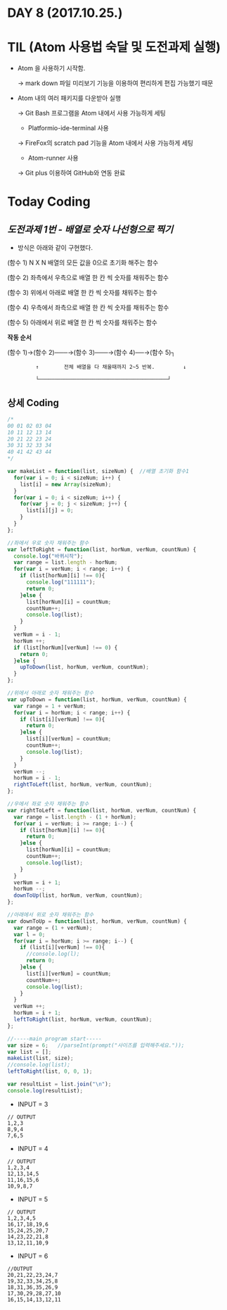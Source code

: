 # DAY 8 (2017.10.25.)

# TIL (Atom 사용법 숙달 및 도전과제 실행)

- Atom 을 사용하기 시작함.

  → mark down 파일 미리보기 기능을 이용하여 편리하게 편집 가능했기 때문

- Atom 내의 여러 패키지를 다운받아 실행

  → Git Bash 프로그램을 Atom 내에서 사용 가능하게 세팅

    - Platformio-ide-terminal 사용

  → FireFox의 scratch pad 기능을 Atom 내에서 사용 가능하게 세팅

    - Atom-runner 사용

  → Git plus 이용하여 GitHub와 연동 완료

# Today Coding

## _**도전과제 1번 - 배열로 숫자 나선형으로 찍기**_

- 방식은 아래와 같이 구현했다.

(함수 1) N X N 배열의 모든 값을 0으로 초기화 해주는 함수

(함수 2) 좌측에서 우측으로 배열 한 칸 씩 숫자를 채워주는 함수

(함수 3) 위에서 아래로 배열 한 칸 씩 숫자를 채워주는 함수

(함수 4) 우측에서 좌측으로 배열 한 칸 씩 숫자를 채워주는 함수

(함수 5) 아래에서 위로 배열 한 칸 씩 숫자를 채워주는 함수

  **작동 순서**

(함수 1)→(함수 2)───→(함수 3)───→(함수 4)──→(함수 5)┐

             ↑        전체 배열을 다 채울때까지 2~5 반복.         ↓

             └─────────────────────────────────────────┘
## **상세 Coding**

```javascript
/*
00 01 02 03 04
10 11 12 13 14
20 21 22 23 24
30 31 32 33 34
40 41 42 43 44
*/

var makeList = function(list, sizeNum) {  //배열 초기화 함수1
  for(var i = 0; i < sizeNum; i++) {
    list[i] = new Array(sizeNum);
  }
  for(var i = 0; i < sizeNum; i++) {
    for(var j = 0; j < sizeNum; j++) {
      list[i][j] = 0;
    }
  }
};

//좌에서 우로 숫자 채워주는 함수
var leftToRight = function(list, horNum, verNum, countNum) {
  console.log("바퀴시작");
  var range = list.length - horNum;
  for(var i = verNum; i < range; i++) {
    if (list[horNum][i] !== 0){
      console.log("111111");
      return 0;
    }else {
      list[horNum][i] = countNum;
      countNum++;
      console.log(list);
    }
  }
  verNum = i - 1;
  horNum ++;
  if (list[horNum][verNum] !== 0) {
    return 0;
  }else {
    upToDown(list, horNum, verNum, countNum);
  }
};

//위에서 아래로 숫자 채워주는 함수
var upToDown = function(list, horNum, verNum, countNum) {
  var range = 1 + verNum;
  for(var i = horNum; i < range; i++) {
    if (list[i][verNum] !== 0){
      return 0;
    }else {
      list[i][verNum] = countNum;
      countNum++;
      console.log(list);
    }
  }
  verNum --;
  horNum = i - 1;
  rightToLeft(list, horNum, verNum, countNum);
};

//우에서 좌로 숫자 채워주는 함수
var rightToLeft = function(list, horNum, verNum, countNum) {
  var range = list.length - (1 + horNum);
  for(var i = verNum; i >= range; i--) {
    if (list[horNum][i] !== 0){
      return 0;
    }else {
      list[horNum][i] = countNum;
      countNum++;
      console.log(list);
    }
  }
  verNum = i + 1;
  horNum --;
  downToUp(list, horNum, verNum, countNum);
};

//아래에서 위로 숫자 채워주는 함수
var downToUp = function(list, horNum, verNum, countNum) {
  var range = (1 + verNum);
  var l = 0;
  for(var i = horNum; i >= range; i--) {
    if (list[i][verNum] !== 0){
      //console.log(l);
      return 0;
    }else {
      list[i][verNum] = countNum;
      countNum++;
      console.log(list);
    }
  }
  verNum ++;
  horNum = i + 1;
  leftToRight(list, horNum, verNum, countNum);
};

//-----main program start-----
var size = 6;   //parseInt(prompt("사이즈를 입력해주세요."));
var list = [];
makeList(list, size);
//console.log(list);
leftToRight(list, 0, 0, 1);

var resultList = list.join("\n");
console.log(resultList);

```
- INPUT = 3

```
// OUTPUT
1,2,3
8,9,4
7,6,5
```

- INPUT = 4

```
// OUTPUT
1,2,3,4
12,13,14,5
11,16,15,6
10,9,8,7
```

- INPUT = 5

```
// OUTPUT
1,2,3,4,5
16,17,18,19,6
15,24,25,20,7
14,23,22,21,8
13,12,11,10,9
```

- INPUT = 6

```
//OUTPUT
20,21,22,23,24,7
19,32,33,34,25,8
18,31,36,35,26,9
17,30,29,28,27,10
16,15,14,13,12,11
```
